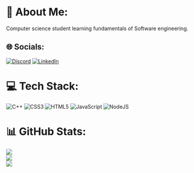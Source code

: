 # 💫 About Me:
Computer science student learning fundamentals of Software engineering.


## 🌐 Socials:
[![Discord](https://img.shields.io/badge/Discord-%237289DA.svg?logo=discord&logoColor=white)](https://discord.gg/Q9BwMV6t27) [![LinkedIn](https://img.shields.io/badge/LinkedIn-%230077B5.svg?logo=linkedin&logoColor=white)](https://linkedin.com/in/AbdelrahmanHosnie) 

# 💻 Tech Stack:
![C++](https://img.shields.io/badge/c++-%2300599C.svg?style=for-the-badge&logo=c%2B%2B&logoColor=white) ![CSS3](https://img.shields.io/badge/css3-%231572B6.svg?style=for-the-badge&logo=css3&logoColor=white) ![HTML5](https://img.shields.io/badge/html5-%23E34F26.svg?style=for-the-badge&logo=html5&logoColor=white) ![JavaScript](https://img.shields.io/badge/javascript-%23323330.svg?style=for-the-badge&logo=javascript&logoColor=%23F7DF1E) ![NodeJS](https://img.shields.io/badge/node.js-6DA55F?style=for-the-badge&logo=node.js&logoColor=white)
# 📊 GitHub Stats:
![](https://github-readme-stats.vercel.app/api?username=AbdoHosnie&theme=dark&hide_border=false&include_all_commits=true&count_private=true)<br/>
![](https://github-readme-streak-stats.herokuapp.com/?user=AbdoHosnie&theme=dark&hide_border=false)<br/>
![](https://github-readme-stats.vercel.app/api/top-langs/?username=AbdoHosnie&theme=dark&hide_border=false&include_all_commits=true&count_private=true&layout=compact)

<!-- Proudly created with GPRM ( https://gprm.itsvg.in ) -->
